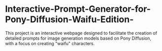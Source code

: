 # Interactive-Prompt-Generator-for-Pony-Diffusion-Waifu-Edition-
This project is an interactive webpage designed to facilitate the creation of detailed prompts for image generation models based on Pony Diffusion, with a focus on creating "waifu" characters.
